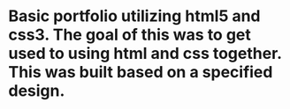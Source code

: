 # Basic portfolio utilizing html5 and css3.  The goal of this was to get used to using html and css together.  This was built based on a specified design.

